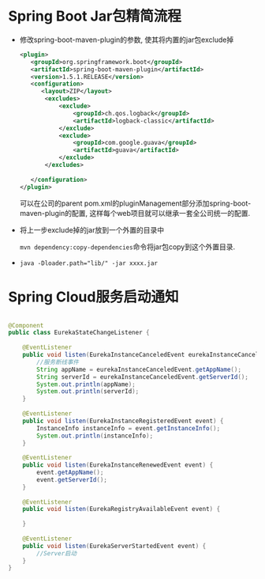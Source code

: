 # Spring Boot Jar包精简流程

* 修改spring-boot-maven-plugin的参数, 使其将内置的jar包exclude掉

  ```xml
  <plugin>  
     <groupId>org.springframework.boot</groupId>  
     <artifactId>spring-boot-maven-plugin</artifactId>  
     <version>1.5.1.RELEASE</version>  
     <configuration>  
        <layout>ZIP</layout>  
         <excludes>  
             <exclude>  
                 <groupId>ch.qos.logback</groupId>  
                 <artifactId>logback-classic</artifactId>  
             </exclude>  
             <exclude>  
                 <groupId>com.google.guava</groupId>  
                 <artifactId>guava</artifactId>  
             </exclude>  
         </excludes>  
         
     </configuration>  
  </plugin>  
  ```

  可以在公司的parent pom.xml的pluginManagement部分添加spring-boot-maven-plugin的配置, 这样每个web项目就可以继承一套全公司统一的配置.

* 将上一步exclude掉的jar放到一个外置的目录中

  `mvn dependency:copy-dependencies`命令将jar包copy到这个外置目录.

* `java -Dloader.path="lib/" -jar xxxx.jar  `

# Spring Cloud服务启动通知

```java

@Component
public class EurekaStateChangeListener {
    
    @EventListener
    public void listen(EurekaInstanceCanceledEvent eurekaInstanceCanceledEvent) {
        //服务断线事件
        String appName = eurekaInstanceCanceledEvent.getAppName();
        String serverId = eurekaInstanceCanceledEvent.getServerId();
        System.out.println(appName);
        System.out.println(serverId);
    }
 
    @EventListener
    public void listen(EurekaInstanceRegisteredEvent event) {
        InstanceInfo instanceInfo = event.getInstanceInfo();
        System.out.println(instanceInfo);
    }
 
    @EventListener
    public void listen(EurekaInstanceRenewedEvent event) {
        event.getAppName();
        event.getServerId();
    }
 
    @EventListener
    public void listen(EurekaRegistryAvailableEvent event) {
 
    }
 
    @EventListener
    public void listen(EurekaServerStartedEvent event) {
        //Server启动
    }
}

```

